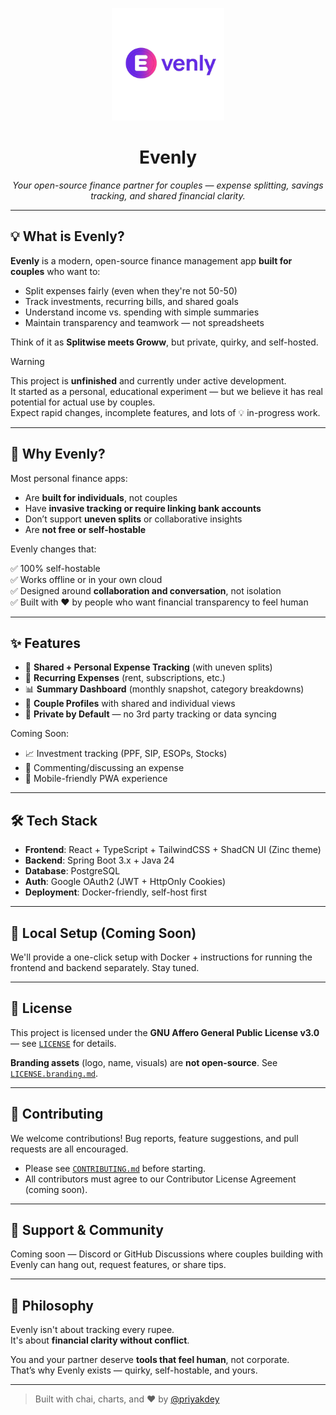 <p align="center">
  <img src="./logo/logo.png" alt="Evenly logo" width="180"/>
</p>

<h1 align="center">Evenly</h1>

<p align="center">
  <em>Your open-source finance partner for couples — expense splitting, savings tracking, and shared financial clarity.</em>
</p>

---

## 💡 What is Evenly?

**Evenly** is a modern, open-source finance management app **built for couples** who want to:

- Split expenses fairly (even when they're not 50-50)
- Track investments, recurring bills, and shared goals
- Understand income vs. spending with simple summaries
- Maintain transparency and teamwork — not spreadsheets

Think of it as **Splitwise meets Groww**, but private, quirky, and self-hosted.

> [!WARNING]
> This project is **unfinished** and currently under active development.  
> It started as a personal, educational experiment — but we believe it has real potential for actual use by couples.  
> Expect rapid changes, incomplete features, and lots of 💡 in-progress work.

---

## 🚀 Why Evenly?

Most personal finance apps:

- Are **built for individuals**, not couples
- Have **invasive tracking or require linking bank accounts**
- Don’t support **uneven splits** or collaborative insights
- Are **not free or self-hostable**

Evenly changes that:

✅ 100% self-hostable  
✅ Works offline or in your own cloud  
✅ Designed around **collaboration and conversation**, not isolation  
✅ Built with ❤️ by people who want financial transparency to feel human

---

## ✨ Features

- 💸 **Shared + Personal Expense Tracking** (with uneven splits)
- 🔁 **Recurring Expenses** (rent, subscriptions, etc.)
- 📊 **Summary Dashboard** (monthly snapshot, category breakdowns)
- 👫 **Couple Profiles** with shared and individual views
- 🔐 **Private by Default** — no 3rd party tracking or data syncing

Coming Soon:

- 📈 Investment tracking (PPF, SIP, ESOPs, Stocks)
- 💬 Commenting/discussing an expense
- 📱 Mobile-friendly PWA experience

---

## 🛠️ Tech Stack

- **Frontend**: React + TypeScript + TailwindCSS + ShadCN UI (Zinc theme)
- **Backend**: Spring Boot 3.x + Java 24
- **Database**: PostgreSQL
- **Auth**: Google OAuth2 (JWT + HttpOnly Cookies)
- **Deployment**: Docker-friendly, self-host first

---

## 🧪 Local Setup (Coming Soon)

We'll provide a one-click setup with Docker + instructions for running the frontend and backend separately. Stay tuned.

---

## 📄 License

This project is licensed under the **GNU Affero General Public License v3.0** — see [`LICENSE`](./LICENSE) for details.

**Branding assets** (logo, name, visuals) are **not open-source**. See [`LICENSE.branding.md`](./LICENSE.branding.md).

---

## 🤝 Contributing

We welcome contributions! Bug reports, feature suggestions, and pull requests are all encouraged.

- Please see [`CONTRIBUTING.md`](./CONTRIBUTING.md) before starting.
- All contributors must agree to our Contributor License Agreement (coming soon).

---

## 🫶 Support & Community

Coming soon — Discord or GitHub Discussions where couples building with Evenly can hang out, request features, or share tips.

---

## 🧠 Philosophy

Evenly isn't about tracking every rupee.  
It's about **financial clarity without conflict**.  

You and your partner deserve **tools that feel human**, not corporate.  
That’s why Evenly exists — quirky, self-hostable, and yours.

---

> Built with chai, charts, and ❤️ by [@priyakdey](https://priyakdey.com)

